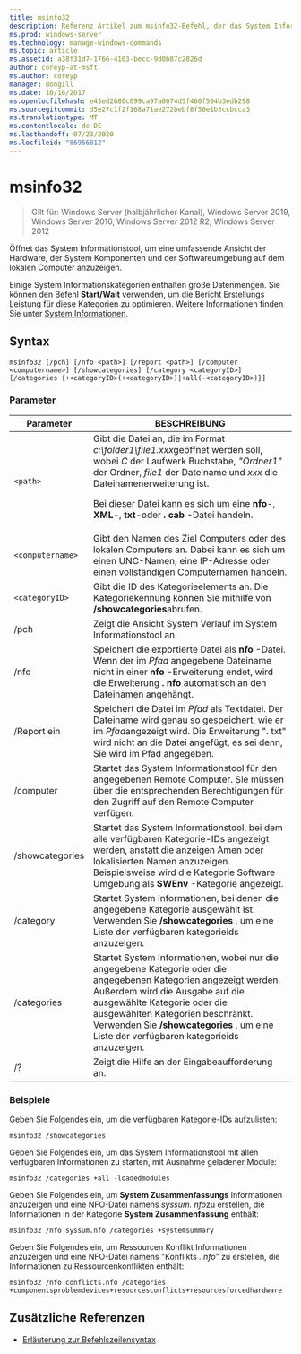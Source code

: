 ```yaml
---
title: msinfo32
description: Referenz Artikel zum msinfo32-Befehl, der das System Informationstool öffnet, um eine umfassende Ansicht der Hardware, der System Komponenten und der Softwareumgebung auf dem lokalen Computer anzuzeigen.
ms.prod: windows-server
ms.technology: manage-windows-commands
ms.topic: article
ms.assetid: a38f31d7-1766-4103-becc-9d0b87c2826d
author: coreyp-at-msft
ms.author: coreyp
manager: dongill
ms.date: 10/16/2017
ms.openlocfilehash: e43ed2680c099ca97a0074d5f460f504b3edb298
ms.sourcegitcommit: d5e27c1f2f168a71ae272bebf8f50e1b3ccbcca3
ms.translationtype: MT
ms.contentlocale: de-DE
ms.lasthandoff: 07/23/2020
ms.locfileid: "86956812"
---
```

# <a name="msinfo32"></a>msinfo32

> Gilt für: Windows Server (halbjährlicher Kanal), Windows Server 2019, Windows Server 2016, Windows Server 2012 R2, Windows Server 2012

Öffnet das System Informationstool, um eine umfassende Ansicht der Hardware, der System Komponenten und der Softwareumgebung auf dem lokalen Computer anzuzeigen.

Einige System Informationskategorien enthalten große Datenmengen. Sie können den Befehl **Start/Wait** verwenden, um die Bericht Erstellungs Leistung für diese Kategorien zu optimieren. Weitere Informationen finden Sie unter [System Informationen](/previous-versions/windows/it-pro/windows-server-2003/cc783305(v=ws.10)).

## <a name="syntax"></a>Syntax

```
msinfo32 [/pch] [/nfo <path>] [/report <path>] [/computer <computername>] [/showcategories] [/category <categoryID>] [/categories {+<categoryID>(+<categoryID>)|+all(-<categoryID>)}]
```

### <a name="parameters"></a>Parameter

| Parameter | BESCHREIBUNG |
| --------- | ----------- |
| `<path>` | Gibt die Datei an, die im Format *c:\folder1\file1.xxx*geöffnet werden soll, wobei *C* der Laufwerk Buchstabe, *"Ordner1"* der Ordner, *file1* der Dateiname und *xxx* die Dateinamenerweiterung ist.<p>Bei dieser Datei kann es sich um eine **nfo**-, **XML**-, **txt**-oder **. cab** -Datei handeln. |
| `<computername>` | Gibt den Namen des Ziel Computers oder des lokalen Computers an. Dabei kann es sich um einen UNC-Namen, eine IP-Adresse oder einen vollständigen Computernamen handeln. |
| `<categoryID>` | Gibt die ID des Kategorieelements an. Die Kategoriekennung können Sie mithilfe von **/showcategories**abrufen. |
| /pch | Zeigt die Ansicht System Verlauf im System Informationstool an. |
| /nfo | Speichert die exportierte Datei als **nfo** -Datei. Wenn der im *Pfad* angegebene Dateiname nicht in einer **nfo** -Erweiterung endet, wird die Erweiterung **. nfo** automatisch an den Dateinamen angehängt. |
| /Report ein | Speichert die Datei im *Pfad* als Textdatei. Der Dateiname wird genau so gespeichert, wie er im *Pfad*angezeigt wird. Die Erweiterung ". txt" wird nicht an die Datei angefügt, es sei denn, Sie wird im Pfad angegeben. |
| /computer | Startet das System Informationstool für den angegebenen Remote Computer. Sie müssen über die entsprechenden Berechtigungen für den Zugriff auf den Remote Computer verfügen. |
| /showcategories | Startet das System Informationstool, bei dem alle verfügbaren Kategorie-IDs angezeigt werden, anstatt die anzeigen Amen oder lokalisierten Namen anzuzeigen. Beispielsweise wird die Kategorie Software Umgebung als **SWEnv** -Kategorie angezeigt. |
| /category | Startet System Informationen, bei denen die angegebene Kategorie ausgewählt ist. Verwenden Sie **/showcategories** , um eine Liste der verfügbaren kategorieids anzuzeigen. |
| /categories | Startet System Informationen, wobei nur die angegebene Kategorie oder die angegebenen Kategorien angezeigt werden. Außerdem wird die Ausgabe auf die ausgewählte Kategorie oder die ausgewählten Kategorien beschränkt. Verwenden Sie **/showcategories** , um eine Liste der verfügbaren kategorieids anzuzeigen. |
| /? | Zeigt die Hilfe an der Eingabeaufforderung an. |

### <a name="examples"></a>Beispiele

Geben Sie Folgendes ein, um die verfügbaren Kategorie-IDs aufzulisten:

```
msinfo32 /showcategories
```

Geben Sie Folgendes ein, um das System Informationstool mit allen verfügbaren Informationen zu starten, mit Ausnahme geladener Module:

```
msinfo32 /categories +all -loadedmodules
```

Geben Sie Folgendes ein, um **System Zusammenfassungs** Informationen anzuzeigen und eine NFO-Datei namens *syssum. nfo*zu erstellen, die Informationen in der Kategorie **System Zusammenfassung** enthält:

```
msinfo32 /nfo syssum.nfo /categories +systemsummary
```

Geben Sie Folgendes ein, um Ressourcen Konflikt Informationen anzuzeigen und eine NFO-Datei namens "Konflikts *. nfo*" zu erstellen, die Informationen zu Ressourcenkonflikten enthält:

```
msinfo32 /nfo conflicts.nfo /categories +componentsproblemdevices+resourcesconflicts+resourcesforcedhardware
```

## <a name="additional-references"></a>Zusätzliche Referenzen

- [Erläuterung zur Befehlszeilensyntax](command-line-syntax-key.md)
